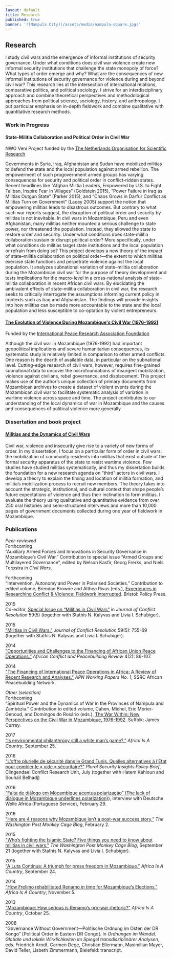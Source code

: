 ```yaml
---
layout: default
title: Research
published: true
banner: '![Nampula City](/assets/media/nampula-square.jpg)'
---
```






## Research

I study civil wars and the emergence of informal institutions of security governance. Under what conditions does civil war violence create new informal security institutions that challenge the state monopoly of force? What types of order emerge and why? What are the consequences of new informal institutions of security governance for violence during and beyond civil war? This research lies at the intersection of international relations, comparative politics, and political sociology. I strive for an interdisciplinary approach and combine theoretical perspectives and methodological approaches from political science, sociology, history, and anthropology. I put particular emphasis on in-depth fieldwork and combine qualitative with quantitative research methods.

### Work in Progress    

#### State-Militia Collaboration and Political Order in Civil War

NWO Veni Project funded by the [The Netherlands Organisation for Scientific Research](http://www.nwo.nl/en/research-and-results/programmes/Talent+Scheme/awards/veni+awards/veni+awards+2016 "NWO") 

Governments in Syria, Iraq, Afghanistan and Sudan have mobilized militias to defend the
state and the local population against armed rebellion. The empowerment of such progovernment armed groups has varying consequences for security and political order in
conflict-ridden states. Recent headlines like “Afghan Militia Leaders, Empowered by U.S. to Fight Taliban, Inspire Fear in Villages” (Goldstein 2015), “Power Failure in Iraq as Militias Outgun State” (Parker 2015), and “Chaos Grows in Darfur Conflict as Militias Turn on Government” (Lacey 2005) support the notion that empowering militias leads to disastrous outcomes. But contrary to what such war reports suggest, the disruption of political order and security by militias is not inevitable. In civil wars in Mozambique, Peru and even
Afghanistan, many militias neither mounted a serious challenge to state power, nor
threatened the population. Instead, they allowed the state to restore order and security.
Under what conditions does state-militia collaboration sustain or disrupt political order?
More specifically, under what conditions do militias target state institutions and the local population or refrain from doing so? This project develops a new theory of the impact of state–militia collaboration on political order—the extent to which militias exercise state functions and perpetrate violence against the local population. It analyzes subnational variation of state–militia collaboration during the Mozambican civil war for the purpose of theory development and tests implications for the macro-level in a cross-national analysis of state–militia collaboration in recent African civil wars. By elucidating the ambivalent effects of state–militia collaboration in civil war, the
research seeks to critically interrogate the assumptions informing current policy in
contexts such as Iraq and Afghanistan. The findings will provide insights into how militias
can be made more accountable to the state and the local population and less susceptible
to co-optation by violent entrepreneurs.

#### [The Evolution of Violence During Mozambique's Civil War (1976-1992)](http://iprafoundation.org/corinna-jentzsch/ "The Evolution of Violence")

Funded by the [International Peace Research Association Foundation](http://iprafoundation.org/ "IPRAF")

Although the civil war in Mozambique (1976-1992) had important geopolitical implications and severe humanitarian consequences, its systematic study is relatively limited in comparison to other armed conflicts. One reason is the dearth of available data, in particular on the subnational level. Cutting-edge research of civil wars, however, requires fine-grained subnational data to uncover the microfoundations of insurgent mobilization, violence against civilians, rebel governance, and displacement. This project makes use of the author’s unique collection of primary documents from Mozambican archives to create a dataset of violent events during the Mozambican civil war to facilitate systematic analysis of variation in wartime violence across space and time. The project contributes to our understanding of the local dynamics of war in Mozambique and the causes and consequences of political violence more generally.

### Dissertation and book project          

#### [Militias and the Dynamics of Civil Wars](http://gateway.proquest.com/openurl?url_ver=Z39.88-2004&res_dat=xri:pqdiss&rft_val_fmt=info:ofi/fmt:kev:mtx:dissertation&rft_dat=xri:pqdiss:3582228 "Militias and the Dynamics of Civil Wars")

Civil war, violence and insecurity give rise to a variety of new forms of order. In my dissertation, I focus on a particular form of order in civil wars: the mobilization of community residents into militias that exist outside of the formal security apparatus of the state to resist wartime violence. Few studies have studied militias systematically, and thus my dissertation builds the foundation for a new research agenda on “third” actors in civil wars. I develop a theory to explain the timing and location of militia formation, and militia’s mobilization process to recruit new members. The theory takes into account the strategic, institutional, and cultural context that shape people’s future expectations of violence and thus their inclination to form militias. I evaluate the theory using qualitative and quantitative evidence from over 250 oral histories and semi-structured interviews and more than 10,000 pages of government documents collected during one year of fieldwork in Mozambique.

### Publications

_Peer-reviewed_    
Forthcoming      
“Auxiliary Armed Forces and Innovations in Security Governance in Mozambique’s Civil War.” Contribution to special issue “Armed Groups and Multilayered Governance”, edited by Nelson Kasfir, Georg Frerks, and Niels Terpstra in _Civil Wars_.      

Forthcoming      
“Intervention, Autonomy and Power in Polarised Societies.” Contribution to edited volume, Brendan Browne and Althea Rivas (eds.), [Experiences in Researching Conflict & Violence: Fieldwork Interrupted](https://policypress.co.uk/experiences-in-researching-conflict-and-violence). Bristol: Policy Press.

2015      
Co-editor, [Special Issue on “Militias in Civil Wars”](http://jcr.sagepub.com/content/59/5.toc "Militias in Civil Wars") in _Journal of Conflict Resolution_ 59(5) (together with Stathis N. Kalyvas and Livia I. Schubiger).    
 
2015     
[“Militias in Civil Wars.”](http://jcr.sagepub.com/content/59/5/755 "Militias in Civil Wars") _Journal of Conflict Resolution_ 59(5): 755-69 (together with Stathis N. Kalyvas and Livia I. Schubiger).    
 
2014     
[“Opportunities and Challenges to the Financing of African Union Peace Operations.”](http://www.jstor.org/stable/10.2979/africonfpeacrevi.4.2.86 "Financing of African Union Peace Operations") _African Conflict and Peacebuilding Review_ 4(2): 86-107.

2014    
["The Financing of International Peace Operations in Africa: A Review of Recent Research and Analyses."](webarchive.ssrc.org/working-papers/APN_WorkingPapers01_Jentzsch.pdf "APN WorkingPapers 01 Jentzsch") _APN Working Papers No. 1_, SSRC African Peacebuilding Network.   

_Other (selection)_    
Forthcoming    
“Spiritual Power and the Dynamics of War in the Provinces of Nampula and Zambézia.” Contribution to edited volume, Cahen, Michel, Eric Morier-Genoud, and Domingos do Rosário (eds.), [The War Within: New Perspectives on the Civil War in Mozambique, 1976-1992](https://boydellandbrewer.com/the-war-within-hb.html). Suffolk: James Currey.

2017    
[“Is environmental philanthropy still a white man’s game?.”](http://africasacountry.com/2017/09/is-environmental-philanthropy-still-a-white-mans-game/) _Africa Is A Country_, September 25.

2016     
["L’offre plurielle de sécurité dans le Grand Tunis. Quelles alternatives à l’État pour combler le « vide » sécuritaire?"](http://pluralsecurityinsights.org/wp-content/uploads/2016/07/160707_PSI_Policy-brief_Tunis.pdf) _Plural Security Insights Policy Brief_, Clingendael Conflict Research Unit, July (together with Hatem Kahloun and Souhaïl Belhadj)     

2016    
[“Falta de diálogo em Moçambique acentua polarização” (The lack of dialogue in Mozambique underlines polarization)](http://www.dw.com/pt/falta-de-di%C3%A1logo-em-mo%C3%A7ambique-acentua-polariza%C3%A7%C3%A3o/a-19083472)), Interview with Deutsche Welle Africa (Portuguese Service), February 29.

2016    
[“Here are 4 reasons why Mozambique isn’t a post-war success story.”](https://www.washingtonpost.com/news/monkey-cage/wp/2016/02/02/here-are-four-reasons-why-we-should-question-mozambiques-post-conflict-success-story-narrative/) _The Washington Post Monkey Cage Blog_, February 2.

2015   
["Who’s fighting the Islamic State? Five things you need to know about militias in civil wars."](https://www.washingtonpost.com/blogs/monkey-cage/wp/2015/09/21/whos-that-fighting-the-islamic-state-five-things-you-need-to-know-about-militias-in-civil-wars/ "Militias in Civil Wars") _The Washington Post Monkey Cage Blog_, September 21 (together with Stathis N. Kalyvas and Livia I. Schubiger).   

2015    
["A Luta Continua: A triumph for press freedom in Mozambique."](http://africasacountry.com/2015/09/a-luta-continua-a-triumph-for-press-freedom-in-mozambique/ "A Luta Continua") _Africa Is A Country_, September 24.

2014    
["How Frelimo rehabilitated Renamo in time for Mozambique’s Elections."](http://africasacountry.com/2014/11/how-frelimo-rehabilitated-renamo-in-time-for-mozambiques-elections/ "Mozambique's Elections") _Africa Is A Country_, November 5.

2013     
["Mozambique: How serious is Renamo’s pro-war rhetoric?"](http://africasacountry.com/2013/10/mozambique-how-serious-is-renamos-pro-war-rhetoric/ "Renamo's pro-war rhetoric") _Africa Is A Country_, October 25.

2008   
“Governance Without Government—Politische Ordnung im Osten der DR Kongo” [Political Order in Eastern DR Congo]. In _Ordnungen im Wandel. Globale und lokale Wirklichkeiten im Spiegel transdisziplinärer Analysen_, eds. Friedrich Arndt, Carmen Dege, Christian Ellermann, Maximilian Mayer, David Teller, Lisbeth Zimmermann, Bielefeld: transcript.
